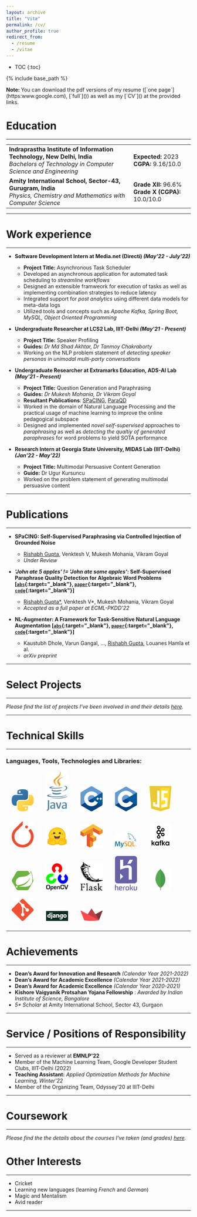 ```yaml
---
layout: archive
title: "Vitæ"
permalink: /cv/
author_profile: true
redirect_from:
  - /resume
  - /vitae
---
```


- TOC
{:toc}

{% include base_path %}

<p class="panel-success" markdown="1"><i class="fas fa-cloud-download-alt"></i> <b>Note: </b>You can download the pdf versions of my resume ([`one page`](https:www.google.com), [`full`]()) as well as my [`CV`]() at the provided links.
</p>

Education
======
---

<style type="text/css">
.tg  {border-collapse:collapse;border-spacing:0;}
table, tr, td, th {
    border: none;
}
.tg-zv4m {font-size:medium;}
</style>
<table class="tg">
<tbody>
  <tr>
    <td class="tg-zv4m"><span style="font-weight:bold">Indraprastha Institute of Information Technology, New Delhi, India</span><br><span style="font-style:italic">Bachelors of Technology in Computer Science and Engineering</span><br></td>
    <td class="tg-zv4m"><b>Expected:</b> 2023<br><b>CGPA:</b> 9.16/10.0<br></td>
  </tr>
  <tr>
    <td class="tg-zv4m"><span style="font-weight:bold">Amity International School, Sector-43, Gurugram, India</span><br><span style="font-style:italic">Physics, Chemistry and Mathematics with Computer Science</span><br></td>
    <td class="tg-zv4m"><b>Grade XII:</b> 96.6%<br><b>Grade X (CGPA):</b> 10.0/10.0<br></td>
  </tr>
</tbody>
</table>

---

Work experience
======
---

* **Software Development Intern at Media.net (Directi) *(May'22 - July'22)***
  * **Project Title:** Asynchronous Task Scheduler
  * Developed an asynchronous application for automated task scheduling to *streamline workflows*
  * Designed an extensible framweork for execution of tasks as well as implementing combination strategies to reduce latency
  * Integrated support for *post analytics* using different data models for meta-data logs
  * Utilized tools and concepts such as *Apache Kafka, Spring Boot, MySQL, Object Oriented Programming*

* **Undergraduate Researcher at LCS2 Lab, IIIT-Delhi *(May'21 - Present)***
  * **Project Title:** Speaker Profiling
  * **Guides:** *Dr Md Shad Akhtar, Dr Tanmoy Chakraborty*
  * Working on the NLP problem statement of *detecting speaker personas in unimodal multi-party conversations*

* **Undergraduate Researcher at Extramarks Education, ADS-AI Lab *(May'21 - Present)***
  * **Project Title:** Question Generation and Paraphrasing
  * **Guides:** *Dr Mukesh Mohania, Dr Vikram Goyal*
  * **Resultant Publications**: [SPaCING](/publications/#spacing-self-supervised-paraphrasing-via-controlled-injection-of-grounded-noise), [ParaQD](/publications/#john-ate-5-apples--john-ate-some-apples-self-supervised-paraphrase-quality-detection-for-algebraic-word-problems-abs-paper-code)
  * Worked in the domain of Natural Language Processing and the practical usage of machine learning to improve the online pedagogical subspace
  * Designed and implemented *novel self-supervised* approaches to *paraphrasing* as well as *detecting the qualtiy of generated paraphrases* for word problems to yield SOTA performance 

* **Research Intern at Georgia State University, MIDAS Lab (IIIT-Delhi) *(Jan'22 - May'22)***
  * **Project Title:** Multimodal Persuasive Content Generation
  * **Guide:** Dr Ugur Kursuncu
  * Worked on the problem statement of generating multimodal persuasive content
 
---

Publications
======
---

* **SPaCING: Self-Supervised Paraphrasing via Controlled Injection of Grounded Noise**
  * <ins>Rishabh Gupta</ins>, Venktesh V, Mukesh Mohania, Vikram Goyal  
  * *Under Review*

* ***'John ate 5 apples' != 'John ate some apples'*: Self-Supervised Paraphrase Quality Detection for Algebraic Word Problems [[`abs`](https://arxiv.org/abs/2206.08263){:target="_blank"}, [`paper`](https://arxiv.org/pdf/2206.08263){:target="_blank"}, [`code`](https://github.com/ADS-AI/ParaQD){:target="_blank"}]**
  * <ins>Rishabh Gupta\*</ins>, Venktesh V\*, Mukesh Mohania, Vikram Goyal  
  * *Accepted as a full paper at ECML-PKDD'22*

* **NL-Augmenter: A Framework for Task-Sensitive Natural Language Augmentation [[`abs`](https://arxiv.org/abs/2112.02721){:target="_blank"}, [`paper`](https://arxiv.org/pdf/2112.02721){:target="_blank"}, [`code`](https://github.com/GEM-benchmark/NL-Augmenter){:target="_blank"}]**
  * Kaustubh Dhole, Varun Gangal, ..., <ins>Rishabh Gupta</ins>, Louanes Hamla et al.
  * *arXiv preprint*

---

Select Projects
=====
---

*Please find the list of projects I've been involved in and their details [here](/projects).*

---

Technical Skills
======
---

### Languages, Tools, Technologies and Libraries:
<img src="/images/python.png" alt="Python" title="Python" width="60" hspace="15"/> <img src="/images/java.png" alt="Java" title="Java" width="60" hspace="15"/> <img src="/images/cpp.png" alt="C++" title="C++" width="60" hspace="15"/> <img src="/images/c.png" alt="C" title="C" width="60" hspace="15"/> <img src="/images/js.svg" alt="JavaScript" title="JavaScript" width="60" hspace="15"/>
<!-- * **Tools, Technologies and Libraries**:   -->
<img src="/images/torch.png" alt="PyTorch" title="PyTorch" width="60" hspace="15" vspace="10"/> <img src="/images/hf.png" alt="Hugging Face" title="Hugging Face" width="60" hspace="15" vspace="10"/> <img src="/images/tf.png" alt="TensorFlow" title="TensorFlow" width="60" hspace="15" vspace="10"/> <img src="/images/mysql.svg" alt="MySQL" title="MySQL" width="60" hspace="15" vspace="10"/> <img src="/images/kafka.png" alt="Apache Kafka" title="Apache Kafka" width="60" hspace="15" vspace="10"/> <img src="/images/spring.png" alt="Spring Boot" title="Spring Boot" width="60" hspace="15" vspace="10"/> <img src="/images/opencv.png" alt="OpenCV" title="OpenCV" width="60" hspace="15" vspace="10"/>  <img src="/images/flask.png" alt="Flask" title="Flask" width="60" hspace="15" vspace="10"/> <img src="/images/heroku.png" alt="Heroku" title="Heroku" width="60" hspace="15" vspace="10"/>  <img src="/images/mongo.webp" alt="MongoDB" title="MongoDB" width="60" hspace="15" vspace="10"/>   <img src="/images/git.png" alt="Git" title="Git" width="60" hspace="15" vspace="10"/>   <img src="/images/django.png" alt="Django" title="Django" width="60" hspace="15" vspace="10"/>   <img src="/images/streamlit.svg" alt="Streamlit" title="Streamlit" width="60" hspace="15" vspace="10"/>

---

Achievements
=====
---

* **Dean’s Award for Innovation and Research** *(Calendar Year 2021-2022)*
* **Dean’s Award for Academic Excellence** *(Calendar Year 2021-2022)*
* **Dean’s Award for Academic Excellence** *(Calendar Year 2020-2021)*
* **Kishore Vaigyanik Protsahan Yojana Fellowship** : *Awarded by Indian Institute of Science, Bangalore*
* *5\* Scholar* at Amity International School, Sector 43, Gurgaon

---

Service / Positions of Responsibility
======
---

* Served as a reviewer at **EMNLP'22**
* Member of the Machine Learning Team, Google Developer Student Clubs, IIIT-Delhi (2022)
* **Teaching Assistant:** *Applied Optimization Methods for Machine Learning, Winter'22*
* Member of the Organizing Team, Odyssey'20 at IIIT-Delhi

---

Coursework
=====
---

*Please find the the details about the courses I've taken (and grades) [here](/courses).*


Other Interests
=====
---

* Cricket
* Learning new languages (learning *French* and *German*)
* Magic and Mentalism
* Avid reader

---